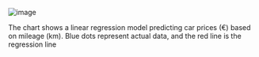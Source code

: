![image](https://github.com/user-attachments/assets/cd11af19-fc39-4339-8963-1ec53d1cb0d0)

The chart shows a linear regression model predicting car prices (€) based on mileage (km). Blue dots represent actual data, and the red line is the regression line
